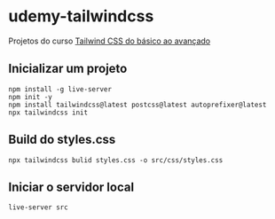 # udemy-tailwindcss

Projetos do curso [Tailwind CSS do básico ao avançado](https://www.udemy.com/course/tailwind-css-do-basico-ao-avancado-com-projetos/)


## Inicializar um projeto

```
npm install -g live-server
npm init -y
npm install tailwindcss@latest postcss@latest autoprefixer@latest
npx tailwindcss init
```

## Build do styles.css

```
npx tailwindcss bulid styles.css -o src/css/styles.css
```

## Iniciar o servidor local

```
live-server src
```
